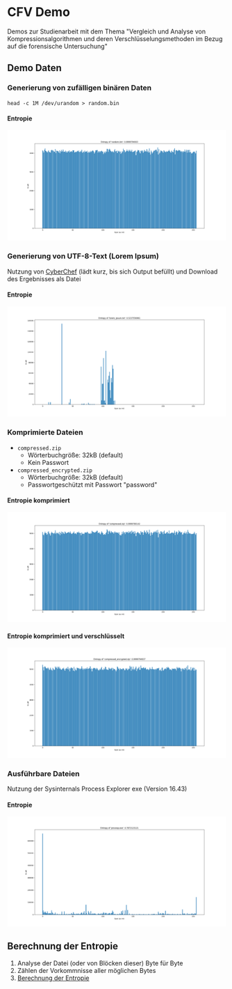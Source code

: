 # CFV Demo

Demos zur Studienarbeit mit dem Thema "Vergleich und Analyse von Kompressionsalgorithmen und deren
Verschlüsselungsmethoden im Bezug auf die forensische Untersuchung"

## Demo Daten

### Generierung von zufälligen binären Daten

```shell
head -c 1M /dev/urandom > random.bin
```

#### Entropie

![Entropie Zufall](docs/entropy_graphs_overall/random.png)

### Generierung von UTF-8-Text (Lorem Ipsum)

Nutzung von [CyberChef](https://gchq.github.io/CyberChef/#recipe=Generate_Lorem_Ipsum(1048576,'Bytes')) (lädt kurz, bis
sich Output befüllt) und Download des Ergebnisses als Datei

#### Entropie

![Entropie Lorem Ipsum](docs/entropy_graphs_overall/lorem_ipsum.png)

### Komprimierte Dateien

- `compressed.zip`
    - Wörterbuchgröße: 32kB (default)
    - Kein Passwort
- `compressed_encrypted.zip`
    - Wörterbuchgröße: 32kB (default)
    - Passwortgeschützt mit Passwort "password"

#### Entropie komprimiert

![Entropie komprimiert](docs/entropy_graphs_overall/compressed.png)

#### Entropie komprimiert und verschlüsselt

![Entropie komprimiert und verschlüsselt](docs/entropy_graphs_overall/compressed_encrypted.png)

### Ausführbare Dateien

Nutzung der Sysinternals Process Explorer exe (Version 16.43)

#### Entropie

![Entropie Sysinternals Process Explorer](docs/entropy_graphs_overall/procexp.png)

## Berechnung der Entropie

1) Analyse der Datei (oder von Blöcken dieser) Byte für Byte
2) Zählen der Vorkommnisse aller möglichen Bytes
3) [Berechnung der Entropie](https://welt-der-bwl.de/Entropie)
